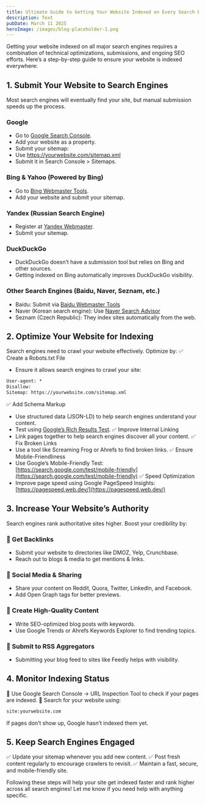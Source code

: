 ```yaml
---
title: Ultimate Guide to Getting Your Website Indexed on Every Search Engine
description: Text
pubDate: March 11 2025
heroImage: /images/blog-placeholder-1.png
---
```

Getting your website indexed on all major search engines requires a combination of technical optimizations, submissions, and ongoing SEO efforts. Here’s a step-by-step guide to ensure your website is indexed everywhere:
## 1. Submit Your Website to Search Engines
Most search engines will eventually find your site, but manual submission speeds up the process.

### Google
- Go to [Google Search Console](https://search.google.com/search-console).
- Add your website as a property.
- Submit your sitemap:
- Use https://yourwebsite.com/sitemap.xml
- Submit it in Search Console > Sitemaps.
### Bing & Yahoo (Powered by Bing)
- Go to [Bing Webmaster Tools](https://www.bing.com/webmasters).
- Add your website and submit your sitemap.
### Yandex (Russian Search Engine)
- Register at [Yandex Webmaster](https://webmaster.yandex.com/).
- Submit your sitemap.
### DuckDuckGo
- DuckDuckGo doesn’t have a submission tool but relies on Bing and other sources.
- Getting indexed on Bing automatically improves DuckDuckGo visibility.
### Other Search Engines (Baidu, Naver, Seznam, etc.)
- Baidu: Submit via [Baidu Webmaster Tools](https://ziyuan.baidu.com/site/index)
- Naver (Korean search engine): Use [Naver Search Advisor](https://searchadvisor.naver.com/)
- Seznam (Czech Republic): They index sites automatically from the web.
## 2. Optimize Your Website for Indexing
Search engines need to crawl your website effectively. Optimize by:
✅ Create a Robots.txt File
- Ensure it allows search engines to crawl your site:
```txt
User-agent: *
Disallow:
Sitemap: https://yourwebsite.com/sitemap.xml
```
✅ Add Schema Markup
- Use structured data (JSON-LD) to help search engines understand your content.
- Test using [Google’s Rich Results Test](https://search.google.com/test/rich-results).
✅ Improve Internal Linking
- Link pages together to help search engines discover all your content.
✅ Fix Broken Links
- Use a tool like Screaming Frog or Ahrefs to find broken links.
✅ Ensure Mobile-Friendliness
- Use Google’s Mobile-Friendly Test: [https://search.google.com/test/mobile-friendly](https://search.google.com/test/mobile-friendly)
✅ Speed Optimization
- Improve page speed using Google PageSpeed Insights: [https://pagespeed.web.dev/](https://pagespeed.web.dev/)
## 3. Increase Your Website’s Authority
Search engines rank authoritative sites higher. Boost your credibility by:
### 🔗 Get Backlinks
- Submit your website to directories like DMOZ, Yelp, Crunchbase.
- Reach out to blogs & media to get mentions & links.
### 📲 Social Media & Sharing
- Share your content on Reddit, Quora, Twitter, LinkedIn, and Facebook.
- Add Open Graph tags for better previews.
### 📑 Create High-Quality Content
- Write SEO-optimized blog posts with keywords.
- Use Google Trends or Ahrefs Keywords Explorer to find trending topics.
### 📩 Submit to RSS Aggregators
- Submitting your blog feed to sites like Feedly helps with visibility.
## 4. Monitor Indexing Status
📌 Use Google Search Console → URL Inspection Tool to check if your pages are indexed.
📌 Search for your website using:
```txt
site:yourwebsite.com
```
If pages don’t show up, Google hasn’t indexed them yet.
## 5. Keep Search Engines Engaged
✅ Update your sitemap whenever you add new content.
✅ Post fresh content regularly to encourage crawlers to revisit.
✅ Maintain a fast, secure, and mobile-friendly site.

Following these steps will help your site get indexed faster and rank higher across all search engines! Let me know if you need help with anything specific.